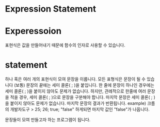 # Expression Statement

# Experessoion
표현식은 값을 만들어내기 때문에 함수의 인자로 사용할 수 있습니다.

# statement
하나 혹은 여러 개의 표현식이 모여 문장을 이룹니다.
모든 표형식은 문장이 될 수 있습니다
(보통) 문장의 끝에는 세미 콜론( ; )을 붙입니다.
한 줄에 문장이 하나인 경우에는 세미 콜론( ; )을 붙이지 않아도 문제가 없습니다.
하지만, 관례적으로 
한줄에 여러 문장을 적을 경우, 세미 콜론( ; )으로 문장을 구분해야 합니다.
마지막 문장은 세미 콜론( ; )을 붙이지 않아도 문제가 없습니다.
마지막 문장의 결과가 반환됩니다.
example) 크롬의 개발자도구 > 25; 26; true; "false" 하게되면 마지막 값인 
"false"가 나옵니다.

​문장들이 모여 만들고자 하는 프로그램이 됩니다. 